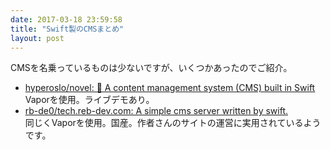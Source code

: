 ```yaml
---
date: 2017-03-18 23:59:58
title: "Swift製のCMSまとめ"
layout: post
---
```


CMSを名乗っているものは少ないですが、いくつかあったのでご紹介。

- [hyperoslo/novel: 📖 A content management system (CMS) built in Swift](https://github.com/hyperoslo/novel)  
Vaporを使用。ライブデモあり。
- [rb-de0/tech.reb-dev.com: A simple cms server written by swift.](https://github.com/rb-de0/tech.reb-dev.com)  
同じくVaporを使用。国産。作者さんのサイトの運営に実用されているようです。
